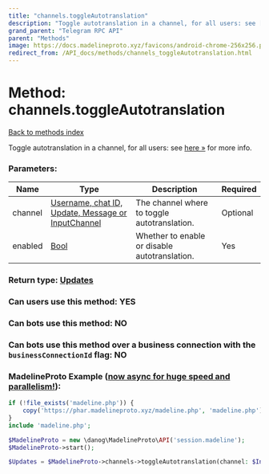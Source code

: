 ```yaml
---
title: "channels.toggleAutotranslation"
description: "Toggle autotranslation in a channel, for all users: see [here »](https://core.telegram.org/api/translation#autotranslation-for-channels) for more info."
grand_parent: "Telegram RPC API"
parent: "Methods"
image: https://docs.madelineproto.xyz/favicons/android-chrome-256x256.png
redirect_from: /API_docs/methods/channels_toggleAutotranslation.html
---
```

# Method: channels.toggleAutotranslation
[Back to methods index](index.html)



Toggle autotranslation in a channel, for all users: see [here »](https://core.telegram.org/api/translation#autotranslation-for-channels) for more info.

### Parameters:

| Name     |    Type       | Description | Required |
|----------|---------------|-------------|----------|
|channel|[Username, chat ID, Update, Message or InputChannel](/API_docs/types/InputChannel.html) | The channel where to toggle autotranslation. | Optional|
|enabled|[Bool](/API_docs/types/Bool.html) | Whether to enable or disable autotranslation. | Yes|


### Return type: [Updates](/API_docs/types/Updates.html)

### Can users use this method: **YES**


### Can bots use this method: **NO**


### Can bots use this method over a business connection with the `businessConnectionId` flag: **NO**


### MadelineProto Example ([now async for huge speed and parallelism!](https://docs.madelineproto.xyz/docs/ASYNC.html)):


```php
if (!file_exists('madeline.php')) {
    copy('https://phar.madelineproto.xyz/madeline.php', 'madeline.php');
}
include 'madeline.php';

$MadelineProto = new \danog\MadelineProto\API('session.madeline');
$MadelineProto->start();

$Updates = $MadelineProto->channels->toggleAutotranslation(channel: $InputChannel, enabled: $Bool, );
```

